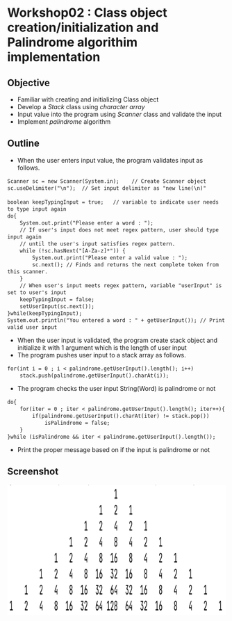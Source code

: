 # Workshop02 : Class object creation/initialization and Palindrome algorithim implementation

## Objective
* Familiar with creating and initializing Class object
* Develop a *Stack* class using *character array* 
* Input value into the program using *Scanner* class and validate the input
* Implement *palindrome* algorithm

## Outline
* When the user enters input value, the program validates input as follows.
```
Scanner sc = new Scanner(System.in);    // Create Scanner object
sc.useDelimiter("\n");  // Set input delimiter as "new line(\n)"

boolean keepTypingInput = true;   // variable to indicate user needs to type input again
do{
    System.out.print("Please enter a word : ");
    // If user's input does not meet regex pattern, user should type input again
    // until the user's input satisfies regex pattern.
    while (!sc.hasNext("[A-Za-z]*")) {
        System.out.print("Please enter a valid value : ");
        sc.next(); // Finds and returns the next complete token from this scanner.
    }
    // When user's input meets regex pattern, variable "userInput" is set to user's input
    keepTypingInput = false;
    setUserInput(sc.next());
}while(keepTypingInput);
System.out.println("You entered a word : " + getUserInput()); // Print valid user input
```
* When the user input is validated, the program create stack object and initialize it with 1 argument which is the length of user input
* The program pushes user input to a stack array as follows.
```
for(int i = 0 ; i < palindrome.getUserInput().length(); i++)
    stack.push(palindrome.getUserInput().charAt(i));
```
* The program checks the user input String(Word) is palindrome or not
```
do{
    for(iter = 0 ; iter < palindrome.getUserInput().length(); iter++){
        if(palindrome.getUserInput().charAt(iter) != stack.pop())
            isPalindrome = false;
    }
}while (isPalindrome && iter < palindrome.getUserInput().length());
```
* Print the proper message based on if the input is palindrome or not

## Screenshot
<img src="https://github.com/chanlenium/Java/blob/main/01_Introduction%20to%20Java/workshop01_screenshot.png" width="600" height="300" />
